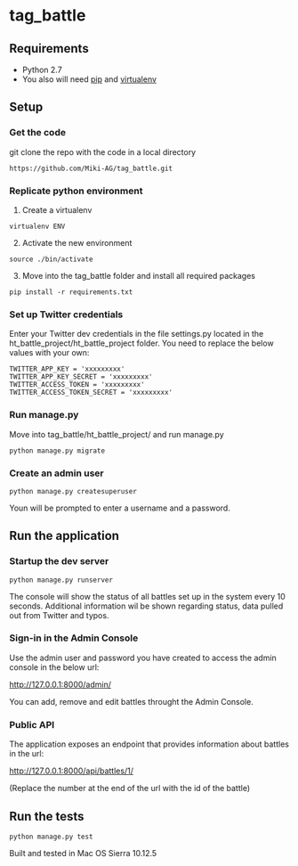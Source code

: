 # tag_battle

## Requirements
- Python 2.7
- You also will need [pip](https://pypi.python.org/pypi/pip) and [virtualenv](https://virtualenv.pypa.io)

## Setup

### Get the code
git clone the repo with  the code in a local directory
```shell
https://github.com/Miki-AG/tag_battle.git
```

### Replicate python environment
1. Create a virtualenv
```shell
virtualenv ENV
```

2. Activate the new environment
```shell
source ./bin/activate
```

3. Move into the tag_battle folder and install all required packages
```shell
pip install -r requirements.txt
```

### Set up Twitter credentials

Enter your Twitter dev credentials in the file settings.py located in the ht_battle_project/ht_battle_project folder. You need to replace the below values with your own:
```shell
TWITTER_APP_KEY = 'xxxxxxxxx'
TWITTER_APP_KEY_SECRET = 'xxxxxxxxx'
TWITTER_ACCESS_TOKEN = 'xxxxxxxxx'
TWITTER_ACCESS_TOKEN_SECRET = 'xxxxxxxxx'
```

### Run manage.py
Move into tag_battle/ht_battle_project/ and run manage.py
```shell
python manage.py migrate
```

### Create an admin user
```shell
python manage.py createsuperuser
```
Youn will be prompted to enter a username and a password.

## Run the application

### Startup the dev server
```shell
python manage.py runserver
```
The console will show the status of all battles set up in the system every 10 seconds. Additional information wil be shown regarding status, data pulled out from Twitter and typos.

### Sign-in in the Admin Console
Use the admin user and password you have created to access the admin console in the below url:

http://127.0.0.1:8000/admin/

You can add, remove and edit battles throught the Admin Console.

### Public API
The application exposes an endpoint that provides information about battles in the url:

http://127.0.0.1:8000/api/battles/1/

(Replace the number at the end of the url with the id of the battle)

## Run the tests
```shell
python manage.py test
```

Built and tested in Mac OS Sierra 10.12.5

